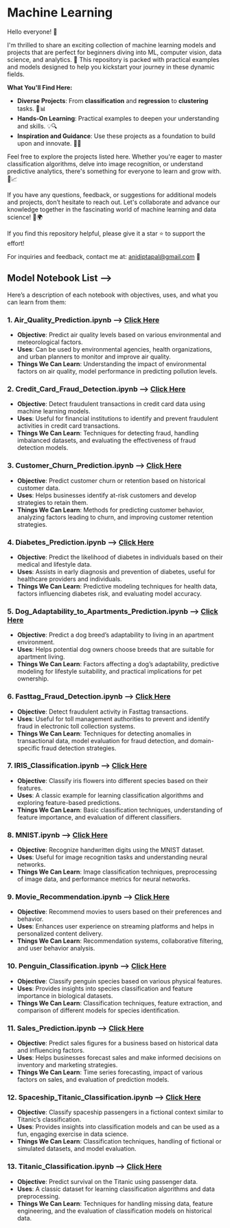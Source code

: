 # Machine Learning 

Hello everyone! 👋

I'm thrilled to share an exciting collection of machine learning models and projects that are perfect for beginners diving into ML, computer vision, data science, and analytics. 🚀 This repository is packed with practical examples and models designed to help you kickstart your journey in these dynamic fields.

**What You'll Find Here:**
- **Diverse Projects**: From **classification** and **regression** to **clustering**  tasks. 🧠📊
- **Hands-On Learning**: Practical examples to deepen your understanding and skills. 💡🔍
- **Inspiration and Guidance**: Use these projects as a foundation to build upon and innovate. 🌟🚀

Feel free to explore the projects listed here. Whether you're eager to master classification algorithms, delve into image recognition, or understand predictive analytics, there's something for everyone to learn and grow with. 🌱📈

If you have any questions, feedback, or suggestions for additional models and projects, don’t hesitate to reach out. Let's collaborate and advance our knowledge together in the fascinating world of machine learning and data science! 🤝🌍

If you find this repository helpful, please give it a star ⭐ to support the effort!

For inquiries and feedback, contact me at: [anidiptapal@gmail.com](mailto:anidiptapal@gmail.com) 📧

## Model Notebook List -->
Here’s a description of each notebook with objectives, uses, and what you can learn from them:

### 1. **Air_Quality_Prediction.ipynb** --> [Click Here](Air_Quality_Prediction.ipynb)
   - **Objective**: Predict air quality levels based on various environmental and meteorological factors.
   - **Uses**: Can be used by environmental agencies, health organizations, and urban planners to monitor and improve air quality.
   - **Things We Can Learn**: Understanding the impact of environmental factors on air quality, model performance in predicting pollution levels.

### 2. **Credit_Card_Fraud_Detection.ipynb** --> [Click Here](Credit_Card_Fraud_Detection.ipynb)
   - **Objective**: Detect fraudulent transactions in credit card data using machine learning models.
   - **Uses**: Useful for financial institutions to identify and prevent fraudulent activities in credit card transactions.
   - **Things We Can Learn**: Techniques for detecting fraud, handling imbalanced datasets, and evaluating the effectiveness of fraud detection models.

### 3. **Customer_Churn_Prediction.ipynb** -->  [Click Here](Customer_Churn_Prediction.ipynb)
   - **Objective**: Predict customer churn or retention based on historical customer data.
   - **Uses**: Helps businesses identify at-risk customers and develop strategies to retain them.
   - **Things We Can Learn**: Methods for predicting customer behavior, analyzing factors leading to churn, and improving customer retention strategies.

### 4. **Diabetes_Prediction.ipynb** -->  [Click Here](Diabetes_Prediction.ipynb)
   - **Objective**: Predict the likelihood of diabetes in individuals based on their medical and lifestyle data.
   - **Uses**: Assists in early diagnosis and prevention of diabetes, useful for healthcare providers and individuals.
   - **Things We Can Learn**: Predictive modeling techniques for health data, factors influencing diabetes risk, and evaluating model accuracy.

### 5. **Dog_Adaptability_to_Apartments_Prediction.ipynb** --> [Click Here](Dog_Adaptability_to_Apartments_Prediction.ipynb)
   - **Objective**: Predict a dog breed’s adaptability to living in an apartment environment.
   - **Uses**: Helps potential dog owners choose breeds that are suitable for apartment living.
   - **Things We Can Learn**: Factors affecting a dog’s adaptability, predictive modeling for lifestyle suitability, and practical implications for pet ownership.

### 6. **Fasttag_Fraud_Detection.ipynb** --> [Click Here](Fasttag_Fraud_Detection.ipynb)
   - **Objective**: Detect fraudulent activity in Fasttag transactions.
   - **Uses**: Useful for toll management authorities to prevent and identify fraud in electronic toll collection systems.
   - **Things We Can Learn**: Techniques for detecting anomalies in transactional data, model evaluation for fraud detection, and domain-specific fraud detection strategies.

### 7. **IRIS_Classification.ipynb** --> [Click Here](IRIS_Classification.ipynb)
   - **Objective**: Classify iris flowers into different species based on their features.
   - **Uses**: A classic example for learning classification algorithms and exploring feature-based predictions.
   - **Things We Can Learn**: Basic classification techniques, understanding of feature importance, and evaluation of different classifiers.

### 8. **MNIST.ipynb** --> [Click Here](MNIST.ipynb)
   - **Objective**: Recognize handwritten digits using the MNIST dataset.
   - **Uses**: Useful for image recognition tasks and understanding neural networks.
   - **Things We Can Learn**: Image classification techniques, preprocessing of image data, and performance metrics for neural networks.

### 9. **Movie_Recommendation.ipynb** --> [Click Here](Movie_Recommendation.ipynb)
   - **Objective**: Recommend movies to users based on their preferences and behavior.
   - **Uses**: Enhances user experience on streaming platforms and helps in personalized content delivery.
   - **Things We Can Learn**: Recommendation systems, collaborative filtering, and user behavior analysis.

### 10. **Penguin_Classification.ipynb** --> [Click Here](Penguin_Classification.ipynb)
   - **Objective**: Classify penguin species based on various physical features.
   - **Uses**: Provides insights into species classification and feature importance in biological datasets.
   - **Things We Can Learn**: Classification techniques, feature extraction, and comparison of different models for species identification.

### 11. **Sales_Prediction.ipynb** --> [Click Here](Sales_Prediction.ipynb)
   - **Objective**: Predict sales figures for a business based on historical data and influencing factors.
   - **Uses**: Helps businesses forecast sales and make informed decisions on inventory and marketing strategies.
   - **Things We Can Learn**: Time series forecasting, impact of various factors on sales, and evaluation of prediction models.

### 12. **Spaceship_Titanic_Classification.ipynb** --> [Click Here](Spaceship_Titanic_Classification.ipynb)
   - **Objective**: Classify spaceship passengers in a fictional context similar to Titanic’s classification.
   - **Uses**: Provides insights into classification models and can be used as a fun, engaging exercise in data science.
   - **Things We Can Learn**: Classification techniques, handling of fictional or simulated datasets, and model evaluation.

### 13. **Titanic_Classification.ipynb** --> [Click Here](Titanic_Classification.ipynb)
   - **Objective**: Predict survival on the Titanic using passenger data.
   - **Uses**: A classic dataset for learning classification algorithms and data preprocessing.
   - **Things We Can Learn**: Techniques for handling missing data, feature engineering, and the evaluation of classification models on historical data.
